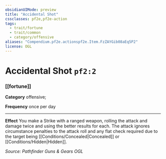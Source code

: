 ```yaml
---
obsidianUIMode: preview
title: "Accidental Shot"
cssclasses: pf2e,pf2e-action
tags:
  - trait/fortune
  - trait/common
  - category/offensive
aliases: "Compendium.pf2e.actionspf2e.Item.FzZAYGib08aEq5P2"
license: OGL
---
```

# Accidental Shot `pf2:2`

### [[fortune]]

**Category** offensive; 




**Frequency** once per day

* * *

**Effect** You make a Strike with a ranged weapon, rolling the attack and damage twice and using the better results for each. The attack ignores circumstance penalties to the attack roll and any flat check required due to the target being [[Conditions/Concealed|Concealed]] or [[Conditions/Hidden|Hidden]].

*Source: Pathfinder Guns & Gears*
*OGL*